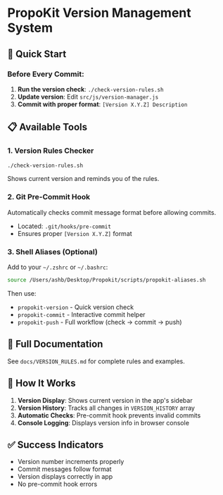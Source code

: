 # PropoKit Version Management System

## 🚀 Quick Start

### Before Every Commit:
1. **Run the version check**: `./check-version-rules.sh`
2. **Update version**: Edit `src/js/version-manager.js`
3. **Commit with proper format**: `[Version X.Y.Z] Description`

## 📋 Available Tools

### 1. Version Rules Checker
```bash
./check-version-rules.sh
```
Shows current version and reminds you of the rules.

### 2. Git Pre-Commit Hook
Automatically checks commit message format before allowing commits.
- Located: `.git/hooks/pre-commit`
- Ensures proper `[Version X.Y.Z]` format

### 3. Shell Aliases (Optional)
Add to your `~/.zshrc` or `~/.bashrc`:
```bash
source /Users/ashb/Desktop/Propokit/scripts/propokit-aliases.sh
```

Then use:
- `propokit-version` - Quick version check
- `propokit-commit` - Interactive commit helper
- `propokit-push` - Full workflow (check → commit → push)

## 📖 Full Documentation
See `docs/VERSION_RULES.md` for complete rules and examples.

## 🔧 How It Works

1. **Version Display**: Shows current version in the app's sidebar
2. **Version History**: Tracks all changes in `VERSION_HISTORY` array
3. **Automatic Checks**: Pre-commit hook prevents invalid commits
4. **Console Logging**: Displays version info in browser console

## ✅ Success Indicators
- Version number increments properly
- Commit messages follow format
- Version displays correctly in app
- No pre-commit hook errors
